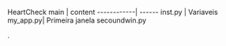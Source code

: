 HeartCheck
main | content
------------| ------
inst.py | Variaveis
my_app.py| Primeira janela
secoundwin.py

.
